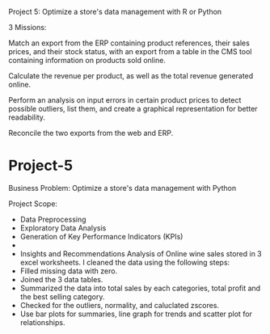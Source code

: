 Project 5: Optimize a store's data management with R or Python 

3 Missions:

Match an export from the ERP containing product references, their sales prices, and their stock status, with an export from a table in the CMS tool containing information on products sold online.

Calculate the revenue per product, as well as the total revenue generated online.

Perform an analysis on input errors in certain product prices to detect possible outliers, list them, and create a graphical representation for better readability.

Reconcile the two exports from the web and ERP.


# Project-5
Business Problem: Optimize a store's data management with Python

Project Scope:
- Data Preprocessing
- Exploratory Data Analysis
- Generation of Key Performance Indicators (KPIs)
- 
- Insights and Recommendations
Analysis of Online wine sales stored in 3 excel worksheets. I cleaned the data using the following steps:
- Filled missing data with zero.
- Joined the 3 data tables.
- Summarized the data into total sales by each categories, total profit and the best selling category.
- Checked for the outliers, normality, and caluclated zscores.
- Use bar plots for summaries, line graph for trends and scatter plot for relationships.

